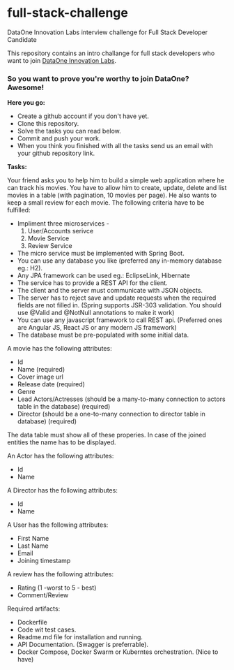 # full-stack-challenge
DataOne Innovation Labs interview challenge for Full Stack Developer Candidate

This repository contains an intro challange for full stack developers who want to join [DataOne Innovation Labs](http://dataone.io).

### So you want to prove you're worthy to join DataOne? Awesome!

**Here you go:**
* Create a github account if you don't have yet.
* Clone this repository.
* Solve the tasks you can read below.
* Commit and push your work.
* When you think you finished with all the tasks send us an email with your github repository link.

**Tasks:**

Your friend asks you to help him to build a simple web application where he can track his movies. You have to allow him to create, update, delete and list movies in a table (with pagination, 10 movies per page). He also wants to keep a small review for each movie. The following criteria have to be fulfilled:

* Impliment three microservices - 
    1. User/Accounts serivce
    2. Movie Service
    3. Review Service
* The micro service must be implemented with Spring Boot.
* You can use any database you like (preferred any in-memory database eg.: H2).
* Any JPA framework can be used eg.: EclipseLink, Hibernate
* The service has to provide a REST API for the client.
* The client and the server must communicate with JSON objects.
* The server has to reject save and update requests when the required fields are not filled in. (Spring supports JSR-303 validation. You should use @Valid and @NotNull annotations to make it work)
* You can use any javascript framework to call REST api. (Preferred ones are Angular JS, React JS or any modern JS framework)
* The database must be pre-populated with some initial data.

A movie has the following attributes:
* Id
* Name (required)
* Cover image url
* Release date (required)
* Genre
* Lead Actors/Actresses (should be a many-to-many connection to actors table in the database) (required)
* Director (should be a one-to-many connection to director table in database) (required)

The data table must show all of these properies. In case of the joined entities the name has to be displayed.

An Actor has the following attributes:
* Id
* Name

A Director has the following attributes:
* Id
* Name

A User has the following attributes:
* First Name
* Last Name
* Email 
* Joining timestamp

A review has the following attributes:

* Rating (1 -worst to 5 - best)
* Comment/Review

Required artifacts:
- Dockerfile
- Code wit test cases.
- Readme.md file for installation and running.
- API Documentation. (Swagger is preferrable).
- Docker Compose, Docker Swarm or Kuberntes orchestration. (Nice to have)